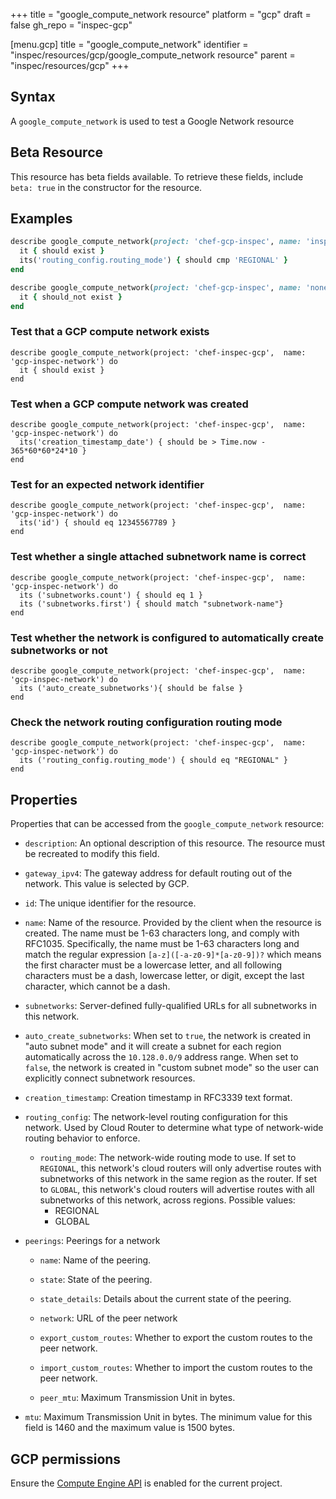 +++
title = "google_compute_network resource"
platform = "gcp"
draft = false
gh_repo = "inspec-gcp"

[menu.gcp]
title = "google_compute_network"
identifier = "inspec/resources/gcp/google_compute_network resource"
parent = "inspec/resources/gcp"
+++

## Syntax

A `google_compute_network` is used to test a Google Network resource


## Beta Resource
This resource has beta fields available. To retrieve these fields, include `beta: true` in the constructor for the resource.

## Examples

```ruby
describe google_compute_network(project: 'chef-gcp-inspec', name: 'inspec-network') do
  it { should exist }
  its('routing_config.routing_mode') { should cmp 'REGIONAL' }
end

describe google_compute_network(project: 'chef-gcp-inspec', name: 'nonexistent') do
  it { should_not exist }
end
```

### Test that a GCP compute network exists

    describe google_compute_network(project: 'chef-inspec-gcp',  name: 'gcp-inspec-network') do
      it { should exist }
    end

### Test when a GCP compute network was created

    describe google_compute_network(project: 'chef-inspec-gcp',  name: 'gcp-inspec-network') do
      its('creation_timestamp_date') { should be > Time.now - 365*60*60*24*10 }
    end    
    
### Test for an expected network identifier 

    describe google_compute_network(project: 'chef-inspec-gcp',  name: 'gcp-inspec-network') do
      its('id') { should eq 12345567789 }
    end    


### Test whether a single attached subnetwork name is correct 

    describe google_compute_network(project: 'chef-inspec-gcp',  name: 'gcp-inspec-network') do
      its ('subnetworks.count') { should eq 1 }
      its ('subnetworks.first') { should match "subnetwork-name"}
    end    
    
### Test whether the network is configured to automatically create subnetworks or not

    describe google_compute_network(project: 'chef-inspec-gcp',  name: 'gcp-inspec-network') do
      its ('auto_create_subnetworks'){ should be false }
    end    


### Check the network routing configuration routing mode 

    describe google_compute_network(project: 'chef-inspec-gcp',  name: 'gcp-inspec-network') do
      its ('routing_config.routing_mode') { should eq "REGIONAL" }
    end

## Properties

Properties that can be accessed from the `google_compute_network` resource:


  * `description`: An optional description of this resource. The resource must be recreated to modify this field.

  * `gateway_ipv4`: The gateway address for default routing out of the network. This value is selected by GCP.

  * `id`: The unique identifier for the resource.

  * `name`: Name of the resource. Provided by the client when the resource is created. The name must be 1-63 characters long, and comply with RFC1035. Specifically, the name must be 1-63 characters long and match the regular expression `[a-z]([-a-z0-9]*[a-z0-9])?` which means the first character must be a lowercase letter, and all following characters must be a dash, lowercase letter, or digit, except the last character, which cannot be a dash.

  * `subnetworks`: Server-defined fully-qualified URLs for all subnetworks in this network.

  * `auto_create_subnetworks`: When set to `true`, the network is created in "auto subnet mode" and it will create a subnet for each region automatically across the `10.128.0.0/9` address range.  When set to `false`, the network is created in "custom subnet mode" so the user can explicitly connect subnetwork resources.

  * `creation_timestamp`: Creation timestamp in RFC3339 text format.

  * `routing_config`: The network-level routing configuration for this network. Used by Cloud Router to determine what type of network-wide routing behavior to enforce.

    * `routing_mode`: The network-wide routing mode to use. If set to `REGIONAL`, this network's cloud routers will only advertise routes with subnetworks of this network in the same region as the router. If set to `GLOBAL`, this network's cloud routers will advertise routes with all subnetworks of this network, across regions.
    Possible values:
      * REGIONAL
      * GLOBAL

  * `peerings`: Peerings for a network

    * `name`: Name of the peering.

    * `state`: State of the peering.

    * `state_details`: Details about the current state of the peering.

    * `network`: URL of the peer network

    * `export_custom_routes`: Whether to export the custom routes to the peer network.

    * `import_custom_routes`: Whether to import the custom routes to the peer network.

    * `peer_mtu`: Maximum Transmission Unit in bytes.

  * `mtu`: Maximum Transmission Unit in bytes. The minimum value for this field is 1460 and the maximum value is 1500 bytes.


## GCP permissions

Ensure the [Compute Engine API](https://console.cloud.google.com/apis/library/compute.googleapis.com/) is enabled for the current project.
